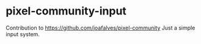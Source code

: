# pixel-community-input
Contribution to https://github.com/joafalves/pixel-community
Just a simple input system.